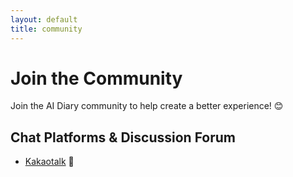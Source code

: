 ```yaml
---
layout: default
title: community
---
```

# Join the Community
Join the AI Diary community to help create a better experience! 😊

## Chat Platforms & Discussion Forum
- [Kakaotalk](https://open.kakao.com/o/gKewvO2g) 💬

